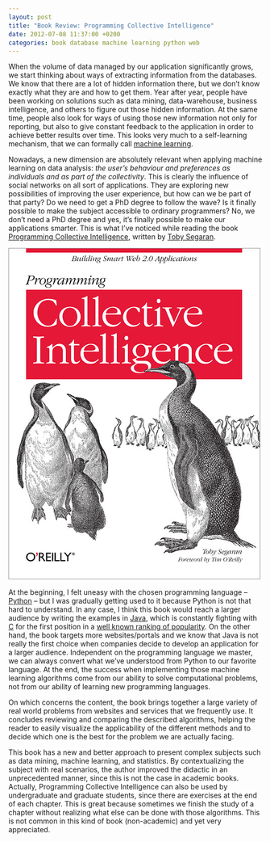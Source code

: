 ```yaml
---
layout: post
title: "Book Review: Programming Collective Intelligence"
date: 2012-07-08 11:37:00 +0200
categories: book database machine learning python web
---
```


When the volume of data managed by our application significantly grows, we start thinking about ways of extracting information from the databases. We know that there are a lot of hidden information there, but we don’t know exactly what they are and how to get them. Year after year, people have been working on solutions such as data mining, data-warehouse, business intelligence, and others to figure out those hidden information. At the same time, people also look for ways of using those new information not only for reporting, but also to give constant feedback to the application in order to achieve better results over time. This looks very much to a self-learning mechanism, that we can formally call [machine learning](http://en.wikipedia.org/wiki/Machine_learning).

Nowadays, a new dimension are absolutely relevant when applying machine learning on data analysis: _the user’s behaviour and preferences as individuals and as part of the collectivity_. This is clearly the influence of social networks on all sort of applications. They are exploring new possibilities of improving the user experience, but how can we be part of that party? Do we need to get a PhD degree to follow the wave? Is it finally possible to make the subject accessible to ordinary programmers? No, we don’t need a PhD degree and yes, it’s finally possible to make our applications smarter. This is what I’ve noticed while reading the book <a href="http://shop.oreilly.com/product/9780596529321.do" target="_blank">Programming Collective Intelligence</a>, written by <a href="http://kiwitobes.com/">Toby Segaran</a>.

![lrg.jpg](/images/posts/lrg.jpg)

At the beginning, I felt uneasy with the chosen programming language – <a href="http://www.python.org/">Python</a> – but I was gradually getting used to it because Python is not that hard to understand. In any case, I think this book would reach a larger audience by writing the examples in <a href="http://www.oracle.com/technetwork/java/index.html">Java</a>, which is constantly fighting with <a href="http://www.cprogramming.com/">C</a> for the first position in a <a href="http://www.tiobe.com/index.php/content/paperinfo/tpci/index.html" target="_blank">well known ranking of popularity</a>. On the other hand, the book targets more websites/portals and we know that Java is not really the first choice when companies decide to develop an application for a larger audience. Independent on the programming language we master, we can always convert what we’ve understood from Python to our favorite language. At the end, the <span style="background-color: white;">success when implementing those machine learning algorithms come from</span> our ability to solve computational problems, not from our ability of learning new programming languages.

On which concerns the content, the book brings together a large variety of real world problems <span style="background-color: white;">from websites and services that we frequently </span><span style="background-color: white;">use. It concludes reviewing and comparing the described algorithms, helping</span><span style="background-color: white;"> the reader to easily visualize the applicability of the different methods and </span><span style="background-color: white;">to decide which one is the best for the problem we are actually facing.</span>

<span style="background-color: white;">This book has a new and better approach to present complex subjects such as data mining, machine learning, and statistics. By contextualizing the subject with real scenarios, the author improved the didactic in an unprecedented manner, since this is</span><span style="background-color: white;"> not the case in academic books. Actually, Programming Collective Intelligence can also be used by undergraduate and graduate students, since t</span><span style="background-color: white;">here are exercises at the end of each chapter. This is great because sometimes we finish the study of a chapter without realizing what else can be done with those algorithms. This is not common in this kind of book (non-academic) and yet very appreciated.</span>
